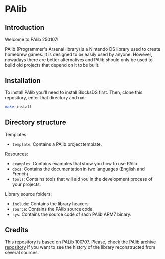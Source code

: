 # PAlib

## Introduction

Welcome to PAlib 250107!

PAlib (Programmer's Arsenal library) is a Nintendo DS library used to create
homebrew games. It is designed to be easily used by anyone. However, nowadays
there are better alternatives and PAlib should only be used to build old
projects that depend on it to be built.

## Installation

To install PAlib you'll need to install BlocksDS first. Then, clone this
repository, enter that directory and run:

```sh
make install
```

## Directory structure

Templates:
- `template`: Contains a PAlib project template.

Resources:
- `examples`: Contains examples that show you how to use PAlib.
- `docs`: Contains the documentation in two languages (English and French).
- `tools`: Contains tools that will aid you in the development process of your projects.

Library source folders:
- `include`: Contains the library headers.
- `source`: Contains the PAlib source code.
- `sys`: Contains the source code of each PAlib ARM7 binary.

## Credits

This repository is based on PALib 100707. Please, check the
[PAlib archive repository](https://github.com/AntonioND/palib-archive/)
if you want to see the history of the library reconstructed from several
sources.
